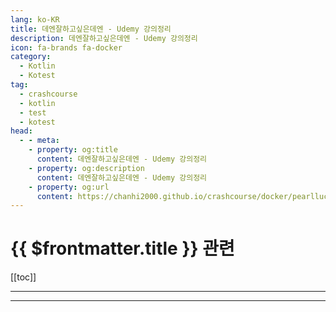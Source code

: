 ```yaml
---
lang: ko-KR
title: 데엔잘하고싶은데엔 - Udemy 강의정리
description: 데엔잘하고싶은데엔 - Udemy 강의정리
icon: fa-brands fa-docker
category: 
  - Kotlin
  - Kotest
tag: 
  - crashcourse
  - kotlin
  - test
  - kotest
head:
  - - meta:
    - property: og:title
      content: 데엔잘하고싶은데엔 - Udemy 강의정리
    - property: og:description
      content: 데엔잘하고싶은데엔 - Udemy 강의정리
    - property: og:url
      content: https://chanhi2000.github.io/crashcourse/docker/pearlluck/
---
```


# {{ $frontmatter.title }} 관련

[[toc]]

---

<SiteInfo
  name="데엔잘하고싶은데엔 - Udemy 강의정리"
  desc="아래 내용은 유데미 Docker & Kubernetes 실전강의를 듣고 정리한 도커 개념정리입니다. udemy 강의 관련 후기는 아래의 글을 참고 부탁드립니다! https://pearlluck.tistory.com/799 유데미 도커 쿠버네티스 강의추천 [Docker & Kubernetes : 실전 가이드] 수강목적 도커와 쿠버네티스에 대한 간단한 개념은 일하면서 알게 되었지만 이것저것 뒤섞인 느낌이라 기본기를 튼튼하게 다지고 싶었다. 글또 활동 덕분에 Udemy로부터 쿠폰을 지원받아서 고민 pearlluck.tistory.com 목차 Docker 시작하기 docker란? 컨테이너 기술, 컨테이너를 생성하고 관리하기 위한 도구 코드 패키지, 해당 코드를 실행하는데 필요한 모든게 포함되어 있음 도커는 컨테..."
  url="https://pearlluck.tistory.com/799"
  logo="https://t1.daumcdn.net/tistory_admin/top_v2/tistory-apple-touch-favicon.png"
  preview="https://blog.kakaocdn.net/dn/EZagP/btsGehHgCGE/AnEQaoWa64M6PrfObYzpc0/img.jpg" />

---

<TagLinks />